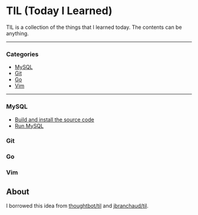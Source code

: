 # TIL (Today I Learned)

TIL is a collection of the things that I learned today. The contents can be anything.

---

### Categories

* [MySQL](#mysql)
* [Git](#git)
* [Go](#go)
* [Vim](#vim)

---

### MySQL

- [Build and install the source code](MySQL/build-and-install-the-source-code.md)
- [Run MySQL](MySQL/run-mysql.md)

### Git

### Go

### Vim


## About

I borrowed this idea from [thoughtbot/til](https://github.com/thoughtbot/til) and [jbranchaud/til](https://github.com/jbranchaud/til).
